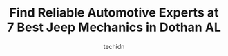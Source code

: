 ---
layout: ampstory
image: https://images.unsplash.com/photo-1637160969382-6562ca0d1435?ixlib=rb-4.0.3&ixid=MnwxMjA3fDB8MHxwaG90by1wYWdlfHx8fGVufDB8fHx8&auto=format&fit=crop&w=640&h=853&q=80
author: techidn
featured: false
description: For top-quality automotive repairs and maintenance, visit the 7 best Jeep Mechanic in Dothan AL, USA. Their reputation for excellence and their dedication to customer satisfaction make them 
title: Find Reliable Automotive Experts at 7 Best Jeep Mechanics in Dothan AL
cover:
   title: Find Reliable Automotive Experts at 7 Best Jeep Mechanics in Dothan AL
   subtitle: Rickpate
   background: https://images.unsplash.com/photo-1637160969382-6562ca0d1435?ixlib=rb-4.0.3&ixid=MnwxMjA3fDB8MHxwaG90by1wYWdlfHx8fGVufDB8fHx8&auto=format&fit=crop&w=640&h=853&q=80

pages: 
 - layout: thirds
   top: <h1>#1 Techway Automotive</h1>
   bottom: "<p>Techway is probably your best bet in Dothan to get great service at a really fair price. My brakes were roasted, and they did an excellent job of replacing them at a grea</p>"
   background: https://www.knot35.com/toplist/wp-content/uploads/2023/06/best-jeep-mechanic-1-in-dothan-al-1685841289.jpeg
   backgroundblur: true
 - layout: thirds
   top: <h1>#2 Evans Automotive Services</h1>
   bottom: "<p>102 6th Ave, Dothan, AL 36301, United States</p>"
   background: https://www.knot35.com/toplist/wp-content/uploads/2023/06/best-jeep-mechanic-2-in-dothan-al-1685841290.jpeg
   cta:
      link: https://www.knot35.com/toplist/find-reliable-automotive-experts-at-7-best-jeep-mechanics-in-dothan-al/
      text: Find Reliable Automotive Experts at 7 Best Jeep Mechanics in Dothan AL
 - layout: thirds
   top: <h1>#3 Ricks Automotive & Custom Exhaust llc</h1>
   bottom: "<p>1639 S Oates St, Dothan, AL 36301, United States</p>"
   background: https://www.knot35.com/toplist/wp-content/uploads/2023/06/best-jeep-mechanic-3-in-dothan-al-1685841290.jpeg
   cta:
      link: https://www.knot35.com/toplist/find-reliable-automotive-experts-at-7-best-jeep-mechanics-in-dothan-al/
      text: Find Reliable Automotive Experts at 7 Best Jeep Mechanics in Dothan AL
 - layout: thirds
   top: <h1>#4 ProFormance Car Care Center</h1>
   bottom: "<p>3369 W Main St, Dothan, AL 36305, United States</p>"
   background: https://images.unsplash.com/photo-1567360425618-1594206637d2?ixlib=rb-4.0.3&ixid=MnwxMjA3fDB8MHxwaG90by1wYWdlfHx8fGVufDB8fHx8&auto=format&fit=crop&w=640&h=853&q=80
   cta:
      link: https://www.knot35.com/toplist/find-reliable-automotive-experts-at-7-best-jeep-mechanics-in-dothan-al/
      text: Find Reliable Automotive Experts at 7 Best Jeep Mechanics in Dothan AL
 - layout: thirds
   top: <h1>#5 Howells Automotive</h1>
   bottom: "<p>2314 Ross Clark Cir #5, Dothan, AL 36301, United States</p>"
   background: https://images.unsplash.com/photo-1524169358666-79f22534bc6e?ixlib=rb-4.0.3&ixid=MnwxMjA3fDB8MHxwaG90by1wYWdlfHx8fGVufDB8fHx8&auto=format&fit=crop&w=640&h=853&q=80
   cta:
      link: https://www.knot35.com/toplist/find-reliable-automotive-experts-at-7-best-jeep-mechanics-in-dothan-al/
      text: Find Reliable Automotive Experts at 7 Best Jeep Mechanics in Dothan AL
 - layout: thirds
   top: <h1>#6 Gibson Auto & Transmission Service, Inc.</h1>
   bottom: "<p>506 N Foster St, Dothan, AL 36303, United States</p>"
   background: https://images.unsplash.com/photo-1613843873231-1447db182f97?ixlib=rb-4.0.3&ixid=MnwxMjA3fDB8MHxwaG90by1wYWdlfHx8fGVufDB8fHx8&auto=format&fit=crop&w=640&h=853&q=80
   cta:
      link: https://www.knot35.com/toplist/find-reliable-automotive-experts-at-7-best-jeep-mechanics-in-dothan-al/
      text: Find Reliable Automotive Experts at 7 Best Jeep Mechanics in Dothan AL
 - layout: thirds
   top: <h1>#7 West Side Auto Care</h1>
   bottom: "<p>3276 Hartford Hwy, Dothan, AL 36305, United States</p>"
   background: https://plus.unsplash.com/premium_photo-1664640458616-3c74f8cb4589?ixlib=rb-4.0.3&ixid=MnwxMjA3fDB8MHxwaG90by1wYWdlfHx8fGVufDB8fHx8&auto=format&fit=crop&w=640&h=853&q=80
   cta:
      link: https://www.knot35.com/toplist/find-reliable-automotive-experts-at-7-best-jeep-mechanics-in-dothan-al/
      text: Find Reliable Automotive Experts at 7 Best Jeep Mechanics in Dothan AL
 - layout: thirds
   middle: Continue reading...
   background: https://images.unsplash.com/photo-1484589065579-248aad0d8b13?ixlib=rb-4.0.3&ixid=MnwxMjA3fDB8MHxwaG90by1wYWdlfHx8fGVufDB8fHx8&auto=format&fit=crop&w=640&h=853&q=80
   cta:
      link: https://www.knot35.com/toplist/find-reliable-automotive-experts-at-7-best-jeep-mechanics-in-dothan-al/
      text: Find Reliable Automotive Experts at 7 Best Jeep Mechanics in Dothan AL
      
---